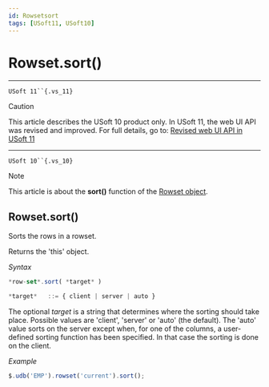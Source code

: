 ```yaml
---
id: Rowsetsort
tags: [USoft11, USoft10]
---
```

# Rowset.sort()



----

`USoft 11``{.vs_11}`

> [!CAUTION]
> This article describes the USoft 10 product only.
> In USoft 11, the web UI API was revised and improved. For full details, go to:
> [Revised web UI API in USoft 11](/docs/Web_and_app_UIs/UDB_udb/Revised_web_UI_API_in_USoft_11.md)

----

`USoft 10``{.vs_10}`

> [!NOTE]
> This article is about the **sort()** function of the [Rowset object](/docs/Web_and_app_UIs/UDB_Rowset/UDB_Rowset_object.md).

## **Rowset.sort()**

Sorts the rows in a rowset.

Returns the 'this' object.

*Syntax*

```js
*row-set*.sort( *target* )

*target*   ::= { client | server | auto }
```

The optional *target* is a string that determines where the sorting should take place. Possible values are 'client', 'server' or 'auto' (the default). The 'auto' value sorts on the server except when, for one of the columns, a user-defined sorting function has been specified. In that case the sorting is done on the client.

*Example*

```js
$.udb('EMP').rowset('current').sort();
```

 